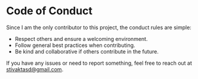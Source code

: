 # Code of Conduct

Since I am the only contributor to this project, the conduct rules are simple:

- Respect others and ensure a welcoming environment.
- Follow general best practices when contributing.
- Be kind and collaborative if others contribute in the future.

If you have any issues or need to report something, feel free to reach out at stivaktasd@gmail.com.